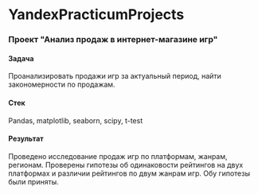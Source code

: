 # YandexPracticumProjects

### Проект "Анализ продаж в интернет-магазине игр"

#### Задача
Проанализировать продажи игр за актуальный период, найти закономерности по продажам. 

#### Стек
Pandas, matplotlib, seaborn, scipy, t-test

#### Результат
Проведено исследование продаж игр по платформам, жанрам, регионам. Проверены гипотезы об одинаковости рейтингов на двух платформах и различии рейтингов по двум жанрам игр. Обу гипотезы были приняты. 
